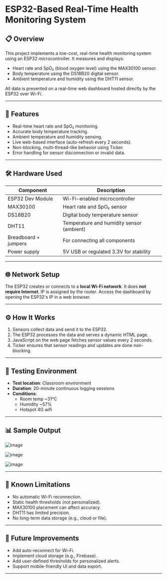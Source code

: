 # ESP32-Based Real-Time Health Monitoring System

## 📋 Overview

This project implements a low-cost, real-time health monitoring system using an ESP32 microcontroller. It measures and displays:
- Heart rate and SpO₂ (blood oxygen level) using the MAX30100 sensor.
- Body temperature using the DS18B20 digital sensor.
- Ambient temperature and humidity using the DHT11 sensor.

All data is presented on a real-time web dashboard hosted directly by the ESP32 over Wi-Fi.

---

## 🔧 Features

- Real-time heart rate and SpO₂ monitoring.
- Accurate body temperature tracking.
- Ambient temperature and humidity sensing.
- Live web-based interface (auto-refresh every 2 seconds).
- Non-blocking, multi-thread-like behavior using Ticker.
- Error handling for sensor disconnection or invalid data.

---

## 🛠️ Hardware Used

| Component              | Description                               |
|------------------------|-------------------------------------------|
| ESP32 Dev Module       | Wi-Fi-enabled microcontroller             |
| MAX30100               | Heart rate and SpO₂ sensor                |
| DS18B20                | Digital body temperature sensor           |
| DHT11                  | Temperature and humidity sensor (ambient) |
| Breadboard + jumpers   | For connecting all components             |
| Power supply           | 5V USB or regulated 3.3V for stability     |

---

## 🌐 Network Setup

The ESP32 creates or connects to a **local Wi-Fi network**. It does **not require Internet**. IP is assigned by the router. Access the dashboard by opening the ESP32's IP in a web browser.


---

## ⚙️ How It Works

1. Sensors collect data and send it to the ESP32.
2. The ESP32 processes the data and serves a dynamic HTML page.
3. JavaScript on the web page fetches sensor values every 2 seconds.
4. Ticker ensures that sensor readings and updates are done non-blocking.

---

## 🧪 Testing Environment

- **Test location**: Classroom environment
- **Duration**: 20-minute continuous logging sessions
- **Conditions**:
  - Room temp ~31°C
  - Humidity ~57%
  - Hotspot 4G wifi

---

## 📊 Sample Output

![image](https://github.com/user-attachments/assets/93390bae-e346-4589-91e2-00a6bf92df7a)

![image](https://github.com/user-attachments/assets/d9f29aa7-4a91-427e-9b6f-7ca3576f8ad1)

![image](https://github.com/user-attachments/assets/97be5643-fef7-4449-bdbf-a05d4e3d94e7)


---

## 🚫 Known Limitations

- No automatic Wi-Fi reconnection.
- Static health thresholds (not personalized).
- MAX30100 placement can affect accuracy.
- DHT11 has limited precision.
- No long-term data storage (e.g., cloud or file).

---

## 🏁 Future Improvements

- Add auto-reconnect for Wi-Fi.
- Implement cloud storage (e.g., Firebase).
- Add user-defined thresholds for personalized alerts.
- Support mobile-friendly UI and data export.

---

